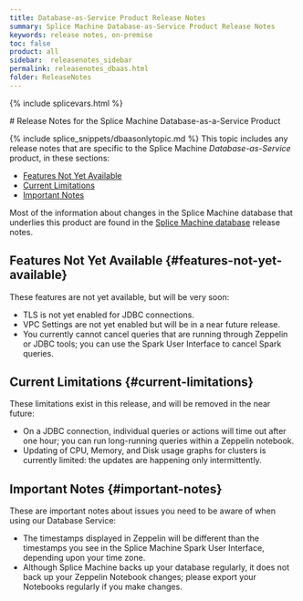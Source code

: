 ```yaml
---
title: Database-as-Service Product Release Notes
summary: Splice Machine Database-as-Service Product Release Notes
keywords: release notes, on-premise
toc: false
product: all
sidebar:  releasenotes_sidebar
permalink: releasenotes_dbaas.html
folder: ReleaseNotes
---
```

{% include splicevars.html %}
<section>
<div class="TopicContent" data-swiftype-index="true" markdown="1">
# Release Notes for the Splice Machine Database-as-a-Service Product

{% include splice_snippets/dbaasonlytopic.md %}
This topic includes any release notes that are specific to the Splice Machine *Database-as-Service* product, in these sections:

* [Features Not Yet Available](#features-not-yet-available)
* [Current Limitations](#current-limitations)
* [Important Notes](#important-notes)

Most of the information about changes in the Splice Machine database that underlies this product are found in the <a href="releasenotes_dbintro.html">Splice Machine database</a> release notes.

## Features Not Yet Available {#features-not-yet-available}

These features are not yet available, but will be very soon:

* TLS is not yet enabled for JDBC connections.
* VPC Settings are not yet enabled but will be in a near future release.
* You currently cannot cancel queries that are running through Zeppelin or JDBC tools; you can use the Spark User Interface to cancel Spark queries.


## Current Limitations {#current-limitations}

These limitations exist in this release, and will be removed in the near future:

* On a JDBC connection, individual queries or actions will time out after one hour; you can run long-running queries within a Zeppelin notebook.
* Updating of CPU, Memory, and Disk usage graphs for clusters is currently limited: the updates are happening only intermittently.

## Important Notes {#important-notes}

These are important notes about issues you need to be aware of when using our Database Service:

* The timestamps displayed in Zeppelin will be different than the timestamps you see in the Splice Machine Spark User Interface, depending upon your time zone.
* Although Splice Machine backs up your database regularly, it does not back up your Zeppelin Notebook changes; please export your Notebooks regularly if you make changes.

</div>
</section>
